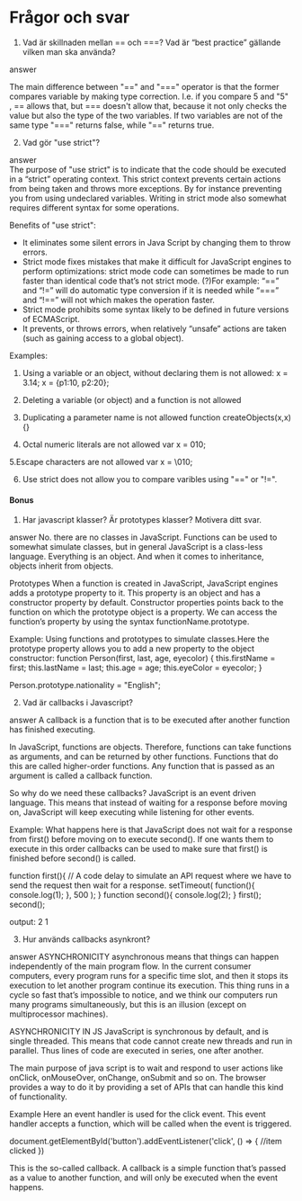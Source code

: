 # Frågor och svar

1. Vad är skillnaden mellan == och ===? Vad är “best practice” gällande vilken man ska använda?

  answer

The main difference between "==" and "===" operator is that the former compares variable by making type correction. I.e. if you compare 5
and "5" , == allows that, but === doesn't allow that, because it not only checks the value but also the type of the two variables. If two
variables are not of the same type "===" returns false, while "==" returns true.


2. Vad gör "use strict"?

  answer  
The purpose of "use strict" is to indicate that the code should be executed in a “strict” operating context. This strict context prevents certain actions from being taken and throws more exceptions. By for instance preventing you from using undeclared variables. Writing in strict mode also somewhat requires different syntax for some operations.

Benefits of "use strict":
- It eliminates some silent errors in Java Script by changing them to throw errors.
- Strict mode fixes mistakes that make it difficult for JavaScript engines to perform optimizations: strict mode code can sometimes be made to run faster than identical code that’s not strict mode.
(?)For example: “==” and “!=” will do automatic type conversion if it is needed while “===” and “!==” will not which makes the
operation faster.
- Strict mode prohibits some syntax likely to be defined in future versions of ECMAScript.
- It prevents, or throws errors, when relatively “unsafe” actions are taken (such as gaining access to a global object).

Examples:
1. Using a variable or an object, without declaring them is not allowed:
x = 3.14;
x = {p1:10, p2:20};

2. Deleting a variable (or object) and a function is not allowed

3. Duplicating a parameter name is not allowed
function createObjects(x,x){}

4. Octal numeric literals are not allowed
var x = 010;  

5.Escape characters are not allowed
var x = \010;

6. Use strict does not allow you to compare varibles using "==" or "!=".


####  Bonus

1. Har javascript klasser? Är prototypes klasser? Motivera ditt svar.

  answer
  No. there are no classes in JavaScript. Functions can be used to somewhat simulate classes, but in general JavaScript is a class-less
  language. Everything is an object. And when it comes to inheritance, objects inherit from objects.

Prototypes
When a function is created in JavaScript, JavaScript engines adds a prototype property to it. This property is an object and has a
constructor property by default. Constructor properties points back to the function on which the prototype object is a property. We can
access the function’s property by using the syntax functionName.prototype.

  Example: Using functions and prototypes to simulate classes.Here the prototype property allows you to add a new property to the
  object constructor:
function Person(first, last, age, eyecolor) {
  this.firstName = first;
  this.lastName = last;
  this.age = age;
  this.eyeColor = eyecolor;
}

Person.prototype.nationality = "English";



2. Vad är callbacks i Javascript?

  answer
  A callback is a function that is to be executed after another function has finished executing.

In JavaScript, functions are objects. Therefore, functions can take functions as arguments, and can be returned by other functions.
Functions that do this are called higher-order functions. Any function that is passed as an argument is called a callback function.

So why do we need these callbacks?
JavaScript is an event driven language. This means that instead of waiting for a response before moving on, JavaScript will keep
executing while listening for other events.

Example:
What happens here is that JavaScript does not wait for a response from first() before moving on to execute second(). If one wants them to execute in this order callbacks can be used to make sure that first() is finished before second() is called.

function first(){
  // A code delay to simulate an API request where we have to send the request then wait for a response.
  setTimeout( function(){
    console.log(1);
  }, 500 );
}
function second(){
  console.log(2);
}
first();
second();

output:
2
1

3. Hur används callbacks asynkront?

  answer
 ASYNCHRONICITY
 asynchronous means that things can happen independently of the main program flow. 
In the current consumer computers, every program runs for a specific time slot, and then it stops its execution to let another program continue its execution. This thing runs in a cycle so fast that’s impossible to notice, and we think our computers run many programs simultaneously, but this is an illusion (except on multiprocessor machines).



ASYNCHRONICITY IN JS
JavaScript is synchronous by default, and is single threaded. This means that code cannot create new threads and run in parallel. Thus lines of code are executed in series, one after another.

The main purpose of java script is to wait and respond to user actions like onClick, onMouseOver, onChange, onSubmit and so on. The browser provides a way to do it by providing a set of APIs that can handle this kind of functionality.

Example
Here an event handler is used for the click event. This event handler accepts a function, which will be called when the event is triggered.

document.getElementById('button').addEventListener('click', () => {
  //item clicked
})

This is the so-called callback.
A callback is a simple function that’s passed as a value to another function, and will only be executed when the event happens.
